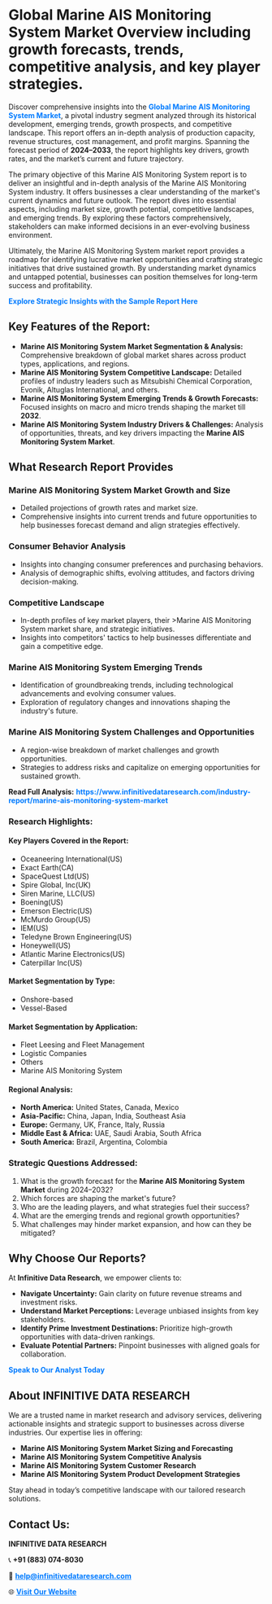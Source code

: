 <h1>Global Marine AIS Monitoring System Market Overview including growth forecasts, trends, competitive analysis, and key player strategies.</h1>
<p>
Discover comprehensive insights into the 
<a href="https://www.infinitivedataresearch.com/industry-report/marine-ais-monitoring-system-market" rel="dofollow" style="color: #007BFF; text-decoration: none;"><strong>Global Marine AIS Monitoring System Market</strong></a>, a pivotal industry segment analyzed through its historical development, emerging trends, growth prospects, and competitive landscape. This report offers an in-depth analysis of production capacity, revenue structures, cost management, and profit margins. Spanning the forecast period of <strong>2024–2033</strong>, the report highlights key drivers, growth rates, and the market’s current and future trajectory.
</p>
<p>
The primary objective of this Marine AIS Monitoring System report is to deliver an insightful and in-depth analysis of the Marine AIS Monitoring System industry. It offers businesses a clear understanding of the market's current dynamics and future outlook. The report dives into essential aspects, including market size, growth potential, competitive landscapes, and emerging trends. By exploring these factors comprehensively, stakeholders can make informed decisions in an ever-evolving business environment.
</p>
<p>
Ultimately, the Marine AIS Monitoring System market report provides a roadmap for identifying lucrative market opportunities and crafting strategic initiatives that drive sustained growth. By understanding market dynamics and untapped potential, businesses can position themselves for long-term success and profitability.
</p>
<p>
<a href="https://www.infinitivedataresearch.com/request-sample/reportId=102235" style="color: #007BFF; text-decoration: none;"><strong>Explore Strategic Insights with the Sample Report Here</strong></a>
</p>

<h2>Key Features of the Report:</h2>
<ul>
<li><strong>Marine AIS Monitoring System Market Segmentation & Analysis:</strong> Comprehensive breakdown of global market shares across product types, applications, and regions.</li>
<li><strong>Marine AIS Monitoring System Competitive Landscape:</strong> Detailed profiles of industry leaders such as Mitsubishi Chemical Corporation, Evonik, Altuglas International, and others.</li>
<li><strong>Marine AIS Monitoring System Emerging Trends & Growth Forecasts:</strong> Focused insights on macro and micro trends shaping the market till <strong>2032</strong>.</li>
<li><strong>Marine AIS Monitoring System Industry Drivers & Challenges:</strong> Analysis of opportunities, threats, and key drivers impacting the <strong>Marine AIS Monitoring System Market</strong>.</li>
</ul>

<h2>What Research Report Provides</h2>
<h3>Marine AIS Monitoring System Market Growth and Size</h3>
<ul>
<li>Detailed projections of growth rates and market size.</li>
<li>Comprehensive insights into current trends and future opportunities to help businesses forecast demand and align strategies effectively.</li>
</ul>

<h3>Consumer Behavior Analysis</h3>
<ul>
<li>Insights into changing consumer preferences and purchasing behaviors.</li>
<li>Analysis of demographic shifts, evolving attitudes, and factors driving decision-making.</li>
</ul>

<h3>Competitive Landscape</h3>
<ul>
<li>In-depth profiles of key market players, their >Marine AIS Monitoring System market share, and strategic initiatives.</li>
<li>Insights into competitors' tactics to help businesses differentiate and gain a competitive edge.</li>
</ul>

<h3>Marine AIS Monitoring System Emerging Trends</h3>
<ul>
<li>Identification of groundbreaking trends, including technological advancements and evolving consumer values.</li>
<li>Exploration of regulatory changes and innovations shaping the industry's future.</li>
</ul>

<h3>Marine AIS Monitoring System Challenges and Opportunities</h3>
<ul>
<li>A region-wise breakdown of market challenges and growth opportunities.</li>
<li>Strategies to address risks and capitalize on emerging opportunities for sustained growth.</li>
</ul>
<p><strong>Read Full Analysis:</strong> <a href="https://www.infinitivedataresearch.com/industry-report/marine-ais-monitoring-system-market" rel="dofollow" style="color: #007BFF; text-decoration: none;"><strong>https://www.infinitivedataresearch.com/industry-report/marine-ais-monitoring-system-market</strong></a></p>
<h3>Research Highlights:</h3>
<h4>Key Players Covered in the Report:</h4>
<ul><li>Oceaneering International(US)</li><li>Exact Earth(CA)</li><li>SpaceQuest Ltd(US)</li><li>Spire Global, Inc(UK)</li><li>Siren Marine, LLC(US)</li><li>Boening(US)</li><li>Emerson Electric(US)</li><li>McMurdo Group(US)</li><li>IEM(US)</li><li>Teledyne Brown Engineering(US)</li><li>Honeywell(US)</li><li>Atlantic Marine Electronics(US)</li><li>Caterpillar Inc(US)</li></ul>
<h4>Market Segmentation by Type:</h4>
<ul><li>Onshore-based</li><li>Vessel-Based</li></ul>
<h4>Market Segmentation by Application:</h4>
<ul><li>Fleet Leesing and Fleet Management</li><li>Logistic Companies</li><li>Others</li><li>Marine AIS Monitoring System</li></ul>

<h4>Regional Analysis:</h4>
<ul>
<li><strong>North America:</strong> United States, Canada, Mexico</li>
<li><strong>Asia-Pacific:</strong> China, Japan, India, Southeast Asia</li>
<li><strong>Europe:</strong> Germany, UK, France, Italy, Russia</li>
<li><strong>Middle East & Africa:</strong> UAE, Saudi Arabia, South Africa</li>
<li><strong>South America:</strong> Brazil, Argentina, Colombia</li>
</ul>

<h3>Strategic Questions Addressed:</h3>
<ol>
<li>What is the growth forecast for the <strong>Marine AIS Monitoring System Market</strong> during 2024–2032?</li>
<li>Which forces are shaping the market's future?</li>
<li>Who are the leading players, and what strategies fuel their success?</li>
<li>What are the emerging trends and regional growth opportunities?</li>
<li>What challenges may hinder market expansion, and how can they be mitigated?</li>
</ol>

<h2>Why Choose Our Reports?</h2>
<p>At <strong>Infinitive Data Research</strong>, we empower clients to:</p>
<ul>
<li><strong>Navigate Uncertainty:</strong> Gain clarity on future revenue streams and investment risks.</li>
<li><strong>Understand Market Perceptions:</strong> Leverage unbiased insights from key stakeholders.</li>
<li><strong>Identify Prime Investment Destinations:</strong> Prioritize high-growth opportunities with data-driven rankings.</li>
<li><strong>Evaluate Potential Partners:</strong> Pinpoint businesses with aligned goals for collaboration.</li>
</ul>
<p><a href="https://www.infinitivedataresearch.com/industry-report/marine-ais-monitoring-system-market" rel="dofollow" style="color: #007BFF; text-decoration: none;"><strong>Speak to Our Analyst Today</strong></a></p>

<h2>About INFINITIVE DATA RESEARCH</h2>
<p>We are a trusted name in market research and advisory services, delivering actionable insights and strategic support to businesses across diverse industries. Our expertise lies in offering:</p>
<ul>
<li><strong>Marine AIS Monitoring System Market Sizing and Forecasting</strong></li>
<li><strong>Marine AIS Monitoring System Competitive Analysis</strong></li>
<li><strong>Marine AIS Monitoring System Customer Research</strong></li>
<li><strong>Marine AIS Monitoring System Product Development Strategies</strong></li>
</ul>
<p>Stay ahead in today’s competitive landscape with our tailored research solutions.</p>

<h2>Contact Us:</h2>
<p><strong>INFINITIVE DATA RESEARCH</strong></p>
<p>📞 <strong>+91 (883) 074-8030</strong></p>
<p>📧 <strong><a href="mailto:help@infinitivedataresearch.com" style="color: #007BFF;">help@infinitivedataresearch.com</a></strong></p>
<p>🌐 <strong><a href="https://www.infinitivedataresearch.com" rel="dofollow" style="color: #007BFF;">Visit Our Website</a></strong></p>